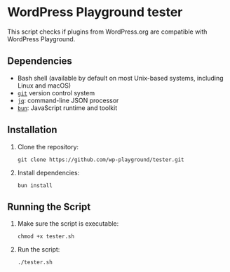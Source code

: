 # WordPress Playground tester

This script checks if plugins from WordPress.org are compatible with WordPress Playground.

## Dependencies

- Bash shell (available by default on most Unix-based systems, including Linux and macOS)
- [`git`](https://git-scm.com/) version control system
- [`jq`](https://stedolan.github.io/jq/): command-line JSON processor
- [`bun`](https://bun.sh/): JavaScript runtime and toolkit

## Installation

1. Clone the repository:
   ```
   git clone https://github.com/wp-playground/tester.git
   ```
2. Install dependencies:
   ```
   bun install
   ```

## Running the Script

1. Make sure the script is executable:
   ```
   chmod +x tester.sh
   ```

2. Run the script:
   ```
   ./tester.sh
   ```